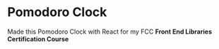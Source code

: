 # Pomodoro Clock
Made this Pomodoro Clock with React for my FCC **Front End Libraries Certification Course**
